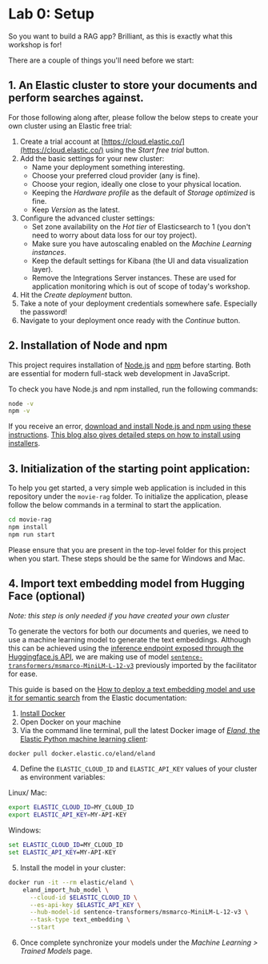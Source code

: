 # Lab 0: Setup

So you want to build a RAG app? Brilliant, as this is exactly what this workshop is for! 

There are a couple of things you'll need before we start:

## 1. An Elastic cluster to store your documents and perform searches against. 

For those following along after, please follow the below steps to create your own cluster using an Elastic free trial:

1. Create a trial account at [https://cloud.elastic.co/](https://cloud.elastic.co/) using the *Start free trial* button.
2. Add the basic settings for your new cluster:
    * Name your deployment something interesting.
    * Choose your preferred cloud provider (any is fine).
    * Choose your region, ideally one close to your physical location.
    * Keeping the *Hardware profile* as the default of *Storage optimized* is fine.
    * Keep *Version* as the latest.
3. Configure the advanced cluster settings:
    * Set zone availability on the *Hot tier* of Elasticsearch to 1 (you don't need to worry about data loss for our toy project).
    * Make sure you have autoscaling enabled on the *Machine Learning instances*.
    * Keep the default settings for Kibana (the UI and data visualization layer).
    * Remove the Integrations Server instances. These are used for application monitoring which is out of scope of today's workshop.
4. Hit the *Create deployment* button.
5. Take a note of your deployment credentials somewhere safe. Especially the password!
6. Navigate to your deployment once ready with the *Continue* button.

## 2. Installation of Node and npm

This project requires installation of [Node.js](https://nodejs.org/en) and [npm](https://www.npmjs.com/) before starting. Both are essential for modern full-stack web development in JavaScript.

To check you have Node.js and npm installed, run the following commands:

```bash
node -v
npm -v
```

If you receive an error, [download and install Node.js and npm using these instructions](https://docs.npmjs.com/downloading-and-installing-node-js-and-npm). [This blog also gives detailed steps on how to install using installers](https://radixweb.com/blog/installing-npm-and-nodejs-on-windows-and-mac).

## 3. Initialization of the starting point application:

To help you get started, a very simple web application is included in this repository under the `movie-rag` folder. To initialize the application, please follow the below commands in a terminal to start the application. 

```bash
cd movie-rag
npm install
npm run start
```

Please ensure that you are present in the top-level folder for this project when you start. These steps should be the same for Windows and Mac.

## 4. Import text embedding model from Hugging Face (optional)

*Note: this step is only needed if you have created your own cluster*

To generate the vectors for both our documents and queries, we need to use a machine learning model to generate the text embeddings. Although this can be achieved using the [inference endpoint exposed through the Huggingface.js API](https://huggingface.co/docs/huggingface.js/en/inference/README#feature-extraction), we are making use of model [`sentence-transformers/msmarco-MiniLM-L-12-v3`](https://huggingface.co/sentence-transformers/msmarco-MiniLM-L-12-v3) previously imported by the facilitator for ease.

This guide is based on the [How to deploy a text embedding model and use it for semantic search](https://www.elastic.co/guide/en/machine-learning/current/ml-nlp-text-emb-vector-search-example.html) from the Elastic documentation:

1. [Install Docker](https://docs.docker.com/get-docker/)
2. Open Docker on your machine
3. Via the command line terminal, pull the latest Docker image of [*Eland*, the Elastic Python machine learning client](https://www.elastic.co/guide/en/elasticsearch/client/eland/current):

```bash
docker pull docker.elastic.co/eland/eland
```

4. Define the `ELASTIC_CLOUD_ID` and `ELASTIC_API_KEY` values of your cluster as environment variables:

Linux/ Mac:
```bash
export ELASTIC_CLOUD_ID=MY_CLOUD_ID
export ELASTIC_API_KEY=MY-API-KEY
```

Windows:
```cmd
set ELASTIC_CLOUD_ID=MY_CLOUD_ID
set ELASTIC_API_KEY=MY-API-KEY
```

5. Install the model in your cluster:

```bash
docker run -it --rm elastic/eland \
    eland_import_hub_model \
      --cloud-id $ELASTIC_CLOUD_ID \
      --es-api-key $ELASTIC_API_KEY \
      --hub-model-id sentence-transformers/msmarco-MiniLM-L-12-v3 \
      --task-type text_embedding \
      --start
```

6. Once complete synchronize your models under the *Machine Learning > Trained Models* page.